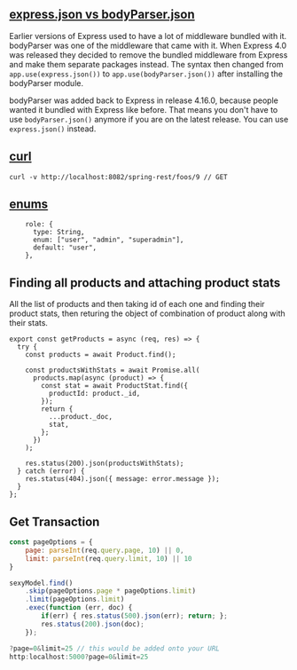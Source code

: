 
## [express.json vs bodyParser.json](https://stackoverflow.com/questions/47232187/express-json-vs-bodyparser-json/47232318#47232318)

Earlier versions of Express used to have a lot of middleware bundled with it. bodyParser was one of the middleware that came with it. When Express 4.0 was released they decided to remove the bundled middleware from Express and make them separate packages instead. The syntax then changed from `app.use(express.json())` to `app.use(bodyParser.json())` after installing the bodyParser module.

bodyParser was added back to Express in release 4.16.0, because people wanted it bundled with Express like before. That means you don't have to use `bodyParser.json()` anymore if you are on the latest release. You can use `express.json()` instead.

## [curl](https://www.baeldung.com/curl-rest)

```
curl -v http://localhost:8082/spring-rest/foos/9 // GET
``` 

## [enums](https://mongoosejs.com/docs/schematypes.html#string-validators)
```
    role: {
      type: String,
      enum: ["user", "admin", "superadmin"],
      default: "user",
    },
```

## Finding all products and attaching product stats 
All the list of products and then taking id of each one and finding their product stats, then returing the object of combination of product along with their stats.  

```
export const getProducts = async (req, res) => {
  try {
    const products = await Product.find();
    
    const productsWithStats = await Promise.all(
      products.map(async (product) => {
        const stat = await ProductStat.find({
          productId: product._id,
        });
        return {
          ...product._doc,
          stat,
        };
      })
    );

    res.status(200).json(productsWithStats);
  } catch (error) {
    res.status(404).json({ message: error.message });
  }
};
```


## Get Transaction 
```js
const pageOptions = {
    page: parseInt(req.query.page, 10) || 0,
    limit: parseInt(req.query.limit, 10) || 10
}

sexyModel.find()
    .skip(pageOptions.page * pageOptions.limit)
    .limit(pageOptions.limit)
    .exec(function (err, doc) {
        if(err) { res.status(500).json(err); return; };
        res.status(200).json(doc);
    }); 

?page=0&limit=25 // this would be added onto your URL 
http:localhost:5000?page=0&limit=25
```
